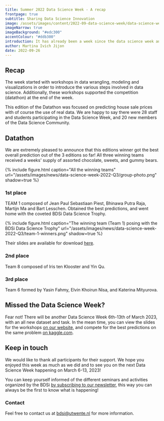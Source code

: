 ```yaml
---
title: Summer 2022 Data Science Week - A recap
frontpage: true
subtitle: Sharing Data Science Innovation
image: /assets/images/content/2022-09-data-science-week/data-science-week-people-at-work.svg
imageNarrow: true
imageBackground: "#edc300"
accentColour: "#ddb300"
introduction: It has already been a week since the data science week and the 3rd datathon took place, lets take look back at it!
author: Martina Ivich Jijon
date: 2022-09-26
---
```


## Recap
The week started with workshops in data wrangling, modeling and visualizations in order to introduce the various steps involved in data science. Additionally, these workshops supported the competition (datathon) at the end of the week.

This edition of the Datathon was focused on predicting house sale prices with of course the use of real data. We are happy to say there were 28 staff and students participating in the Data Science Week, and 20 new members of the Data Science Community.

## Datathon
We are extremely pleased to announce that this editions winner got the best overall prediction out of the 3 editions so far! All three winning teams received a weeks' supply of assorted chocolate, sweets, and gummy bears.

{% include figure.html caption="All the winning teams" url="/assets/images/news/data-science-week-2022-Q3/group-photo.png" shadow=true %}

### 1st place
TEAM 1 composed of Jean Paul Sebastiaan Piest, Bhinawa Putra Raja, Martijn Ma and Bart Lesschen. Obtained the best predictions, and went home with the coveted BDSi Data Science Trophy.

{% include figure.html caption="The winning team (Team 1) posing with the BDSi Data Science Trophy" url="/assets/images/news/data-science-week-2022-Q3/team-1-winners.png" shadow=true %}

Their slides are available for download [here](/assets/files/datathon/2022-q3/team1-slides.pdf).

### 2nd place 
Team 8 composed of Iris ten Klooster and Yin Qu. 

### 3rd place 
Team 6 formed by Yasin Fahmy, Elvin Khoirun Nisa, and Katerina Mityurova.

## Missed the Data Science Week?
Fear not! There will be another Data Science Week 6th-13th of March 2023, with an all new dataset and task. In the mean time, you can view the slides for the workshops [on our website](/data-science-week/), and compete for the best predictions on the same problem [on kaggle.com](https://www.kaggle.com/competitions/house-prices-advanced-regression-techniques).

## Keep in touch
We would like to thank all participants for their support. We hope you enjoyed this week as much as we did and to see you on the next Data Science Week happening on March 6-13, 2023! 

You can keep yourself informed of the different seminars and activities organized by the BDSi <a href='https://www.utwente.nl/en/bms/research/bdsi/#the-behavioural-data-science-incubator' target='_blank'>by subscribing to our newsletter</a>, this way you can always be the first to know what is happening! 


### Contact
Feel free to contact us at [bdsi@utwente.nl](mailto:bdsi@utwente.nl?subject=BDSi%202021) for more information.
